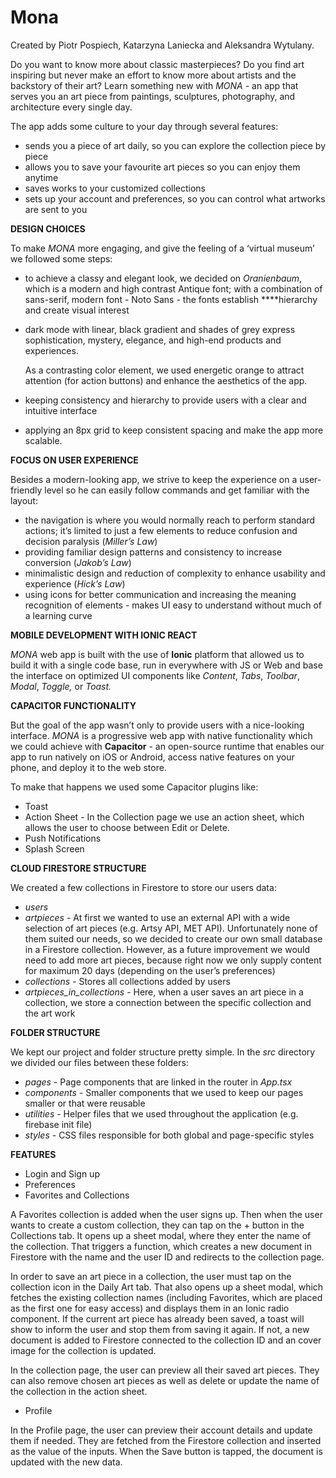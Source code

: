 # Mona
Created by Piotr Pospiech, Katarzyna Laniecka and Aleksandra Wytulany.

Do you want to know more about classic masterpieces? Do you find art inspiring but never make an effort to know more about artists and the backstory of their art? Learn something new with *MONA -* an app that serves you an art piece from paintings, sculptures, photography, and architecture every single day.

The app adds some culture to your day through several features:
- sends you a piece of art daily, so you can explore the collection piece by piece
- allows you to save your favourite art pieces so you can enjoy them anytime
- saves works to your customized collections
- sets up your account and preferences, so you can control what artworks are sent to you

**DESIGN CHOICES**

To make *MONA* more engaging, and give the feeling of a ‘virtual museum’ we followed some steps:

- to achieve a classy and elegant look, we decided on *Oranienbaum*, which is a modern and high contrast Antique font; with a combination of sans-serif, modern font - Noto Sans - the fonts establish ****hierarchy and create visual interest
- dark mode with linear, black gradient and shades of grey express sophistication, mystery, elegance, and high-end products and experiences.
    
    As a contrasting color element, we used energetic orange to attract attention (for action buttons) and enhance the aesthetics of the app.
    
- keeping consistency and hierarchy to provide users with a clear and intuitive interface
- applying an 8px grid to keep consistent spacing and make the app more scalable.

**FOCUS ON USER EXPERIENCE**

Besides a modern-looking app, we strive to keep the experience on a user-friendly level so he can easily follow commands and get familiar with the layout:
- the navigation is where you would normally reach to perform standard actions; it’s limited to just a few elements to reduce confusion and decision paralysis (*Miller’s Law*)
- providing familiar design patterns and consistency to increase conversion (*Jakob’s Law*)
- minimalistic design and reduction of complexity to enhance usability and experience (*Hick’s Law*)
- using icons for better communication and increasing the meaning recognition of elements - makes UI easy to understand without much of a learning curve

**MOBILE DEVELOPMENT WITH IONIC REACT**

*MONA* web app is built with the use of **Ionic** platform that allowed us to build it with a single code base, run in everywhere with JS or Web and base the interface on optimized UI components like *Content*, *Tabs*, *Toolbar*, *Modal*, *Toggle,* or *Toast.*

**CAPACITOR FUNCTIONALITY**

But the goal of the app wasn’t only to provide users with a nice-looking interface. *MONA* is a progressive web app with native functionality which we could achieve with **Capacitor** - an open-source runtime that enables our app to run natively on iOS or Android, access native features on your phone, and deploy it to the web store. 

To make that happens we used some Capacitor plugins like:
- Toast
- Action Sheet - In the Collection page we use an action sheet, which allows the user to choose between Edit or Delete. 
- Push Notifications
- Splash Screen

**CLOUD FIRESTORE STRUCTURE**

We created a few collections in Firestore to store our users data:

- *users*
- *artpieces* - At first we wanted to use an external API with a wide selection of art pieces (e.g. Artsy API, MET API). Unfortunately none of them suited our needs, so we decided to create our own small database in a Firestore collection. However, as a future improvement we would need to add more art pieces, because right now we only supply content for maximum 20 days (depending on the user’s preferences)
- *collections* - Stores all collections added by users
- *artpieces_in_collections* - Here, when a user saves an art piece in a collection, we store a connection between the specific collection and the art work

**FOLDER STRUCTURE**

We kept our project and folder structure pretty simple. In the *src* directory we divided our files between these folders:

- *pages* - Page components that are linked in the router in *App.tsx*
- *components* - Smaller components that we used to keep our pages smaller or that were reusable
- *utilities* - Helper files that we used throughout the application (e.g. firebase init file)
- *styles* - CSS files responsible for both global and page-specific styles

**FEATURES**

- Login and Sign up
- Preferences
- Favorites and Collections

A Favorites collection is added when the user signs up. Then when the user wants to create a custom collection, they can tap on the + button in the Collections tab. It opens up a sheet modal, where they enter the name of the collection. That triggers a function, which creates a new document in Firestore with the name and the user ID and redirects to the collection page.

In order to save an art piece in a collection, the user must tap on the collection icon in the Daily Art tab. That also opens up a sheet modal, which fetches the existing collection names (including Favorites, which are placed as the first one for easy access) and displays them in an Ionic radio component. If the current art piece has already been saved, a toast will show to inform the user and stop them from saving it again. If not, a new document is added to Firestore connected to the collection ID and an cover image for the collection is updated.

In the collection page, the user can preview all their saved art pieces. They can also remove chosen art pieces as well as delete or update the name of the collection in the action sheet.

- Profile

In the Profile page, the user can preview their account details and update them if needed. They are fetched from the Firestore collection and inserted as the value of the inputs. When the Save button is tapped, the document is updated with the new data.
